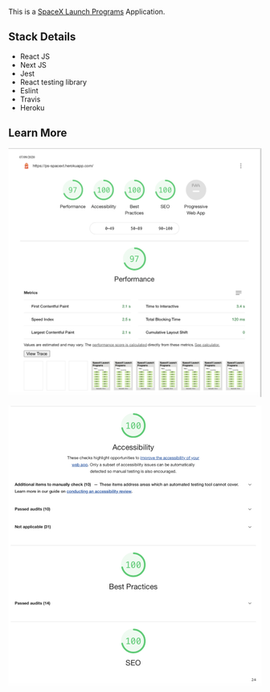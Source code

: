 This is a [SpaceX Launch Programs](https://ps-spacext.herokuapp.com) Application.

## Stack Details

- React JS
- Next JS
- Jest
- React testing library
- Eslint
- Travis
- Heroku

## Learn More

![Lighthouse Report](https://github.com/Abhilash-Agrawal/PS-APP/blob/master/public/lighthouse_1.png?raw=true "LighthHouse report")



![Lighthouse Report Details](https://github.com/Abhilash-Agrawal/PS-APP/blob/master/public/lighthouse_2.png?raw=true "LighthHouse report")

